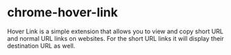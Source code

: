 # chrome-hover-link
Hover Link is a simple extension that allows you to view and copy short URL and normal URL links on websites. For the short URL links it will display their destination URL as well.
